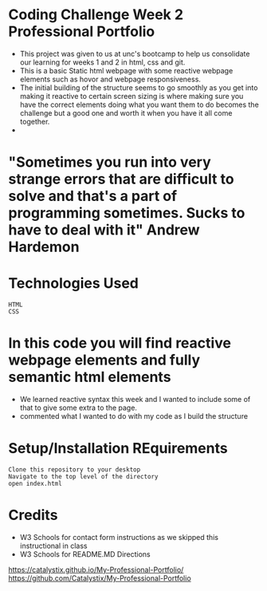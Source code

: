 # Coding Challenge Week 2 Professional Portfolio
<!-- edit this form to match a readme related to this project -->

* This project was given to us at unc's bootcamp to help us consolidate our learning for weeks 1 and 2 in html, css and git. 
* This is a basic Static html webpage with some reactive webpage elements such as hovor and webpage responsiveness.
* The initial building of the structure seems to go smoothly as you get into making it reactive to certain screen sizing is where making sure you have the correct elements doing what you want them to do becomes the challenge but a good one and worth it when you have it all come together. 
* 

# "Sometimes you run into very strange errors that are difficult to solve and that's a part of programming sometimes. Sucks to have to deal with it" Andrew Hardemon


# Technologies Used
    HTML
    CSS

# In this code you will find reactive webpage elements and fully semantic html elements
 * We learned reactive syntax this week and I wanted to include some of that to give some extra to the page.
 * commented what I wanted to do with my code as I build the structure 

# Setup/Installation REquirements
    Clone this repository to your desktop
    Navigate to the top level of the directory
    open index.html

# Credits
 * W3 Schools for contact form instructions as we skipped this instructional in class
 * W3 Schools for README.MD Directions

 https://catalystix.github.io/My-Professional-Portfolio/
 https://github.com/Catalystix/My-Professional-Portfolio


